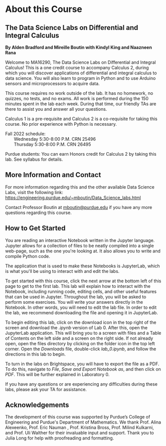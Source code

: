 # About this Course
## The Data Science Labs on Differential and Integral Calculus
**By Alden Bradford and Mireille Boutin with Kindyl King and Naazneen Rana**

Welcome to MA16290, The Data Science Labs on Differential and Integral Calculus! This is a one credit course to accompany Calculus 2, during which you will discover applications of differential and integral calculus to data science. You will also learn to program in Python and to use Arduino sensors and microprocessors to acquire data.

This course requires no work outside of the lab. It has no homework, no quizzes, no tests, and no exams. All work is performed during the 150 minutes spent in the lab each week. During that time, our friendly TAs are there to assist you and answer all your questions.

Calculus 1 is a pre-requisite and Calculus 2 is a co-requisite for taking this course. No prior experience with Python is necessary.

Fall 2022 schedule:
<br>&emsp;&emsp;Wednesday 5:30-8:00 P.M. CRN 25496
<br>&emsp;&emsp;Thursday 5:30-8:00 P.M. CRN 26495

Purdue students: You can earn Honors credit for Calculus 2 by taking this lab. See syllabus for details.
<br>

## More Information and Contact

For more information regarding this and the other available Data Science Labs, visit the following link: 
https://engineering.purdue.edu/~mboutin/Data_Science_labs.html

Contact Professor Boutin at mboutin@purdue.edu if you have any more questions regarding this course.
<br>

## How to Get Started

You are reading an interactive Notebook written in the Jupyter language. Jupyter allows for a collection of files to be neatly compiled into a single web-page, such as the one you're looking at. It also allows you to write and compile Python code. 

The application that is used to make these Notebooks is JupyterLab, which is what you'll be using to interact with and edit the labs. 

To get started with this course, click the next arrow at the bottom left of this page to get to the first lab. This lab will explain how to interact with the Notebook, including running code, editing cells, and other useful features that can be used in Jupyter. Throughout the lab, you will be asked to perform some exercises. You will write your answers directly in the Notebook. In other words, you will need to edit the lab file. In order to edit the lab, we recommend downloading the file and opening it in JupyterLab.

To begin editing this lab, click on the download icon in the top right of the screen and download the *.ipynb* version of Lab 0. After this, open the JupyterLab application. This will bring you to a screen with files and a Table of Contents on the left side and a screen on the right side. If not already open, open the files directory by clicking on the folder icon in the top left corner. Open the *Downloads* file, double-click *lab_0.ipynb*, and follow the directions in this lab to begin.

To turn in the labs on Brightspace, you will have to export the file as a PDF. To do this, navigate to *File*, *Save and Export Notebook as*, and then click on *PDF*. This will be further explained in Laboratory 0.

If you have any questions or are experiencing any difficulties during these labs, please ask your TA for assistance.

## Acknowledgements

The development of this course was supported by Purdue’s College of Engineering and Purdue's Department of Mathematics. We thank Prof. Alina Alexeenko, Prof. Eric Nauman , Prof.  Kristina Bross, Prof. Milind Kulkarni, and Prof. Uli Walther for their invaluable input and support. Thank you to Julia Long for help with proofreading and formatting. 